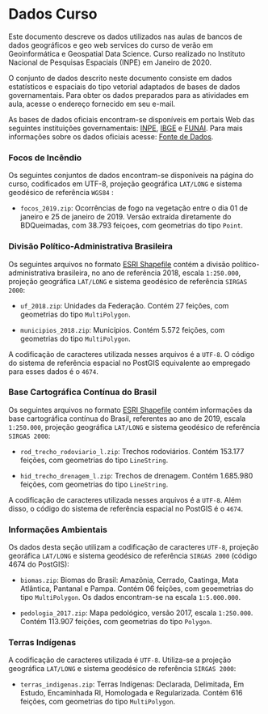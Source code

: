 # Dados Curso

Este documento descreve os dados utilizados nas aulas de bancos de dados geográficos e geo web services do curso de verão em Geoinformática e Geospatial Data Science. Curso realizado no Instituto Nacional de Pesquisas Espaciais (INPE) em Janeiro de 2020.


O conjunto de dados descrito neste documento consiste em dados estatísticos e espaciais do tipo vetorial adaptados de bases de dados governamentais. Para obter os dados preparados para as atividades em aula, acesse o endereço fornecido em seu e-mail.


As bases de dados oficiais encontram-se disponíveis em portais Web das seguintes instituições governamentais: [INPE](http://www.inpe.br/#), [IBGE](https://ibge.gov.br/#) e [FUNAI](http://www.funai.gov.br/#). Para mais informações sobre os dados oficiais acesse: [Fonte de Dados](./dados.md).

### Focos de Incêndio

Os seguintes conjuntos de dados encontram-se disponíveis na página do curso, codificados em UTF-8, projeção geográfica `LAT/LONG` e sistema geodésico de referência `WGS84` :

  - `focos_2019.zip`: Ocorrências de fogo na vegetação entre o dia 01 de janeiro e 25 de janeiro de 2019. Versão extraída diretamente do BDQueimadas, com 38.793 feiçoes, com geometrias do tipo `Point`.


### Divisão Político-Administrativa Brasileira

Os seguintes arquivos no formato [ESRI Shapefile](https://en.wikipedia.org/wiki/Shapefile) contém a divisão político-administrativa brasileira, no ano de referência 2018, escala `1:250.000`, projeção geográfica `LAT/LONG` e sistema geodésico de referência `SIRGAS 2000`:

  - `uf_2018.zip`: Unidades da Federação. Contém 27 feições, com geometrias do tipo `MultiPolygon`.

  - `municipios_2018.zip`: Municípios. Contém 5.572 feições, com geometrias do tipo `MultiPolygon`.


A codificação de caracteres utilizada nesses arquivos é a `UTF-8`. O código do sistema de referência espacial no PostGIS equivalente ao empregado para esses dados é o `4674`.

### Base Cartográfica Contínua do Brasil

Os seguintes arquivos no formato [ESRI Shapefile](https://en.wikipedia.org/wiki/Shapefile) contém informações da base cartográfica contínua do Brasil, referentes ao ano de 2019, escala `1:250.000`, projeção geográfica `LAT/LONG` e sistema geodésico de referência `SIRGAS 2000`:

  - `rod_trecho_rodoviario_l.zip`: Trechos rodoviários. Contém 153.177 feições, com geometrias do tipo `LineString`.

  - `hid_trecho_drenagem_l.zip`: Trechos de drenagem. Contém 1.685.980 feições, com geometrias do tipo `LineString`.


A codificação de caracteres utilizada nesses arquivos é a `UTF-8`. Além disso, o código do sistema de referência espacial no PostGIS é o `4674`.


### Informações Ambientais

Os dados desta seção utilizam a codificação de caracteres `UTF-8`, projeção georáfica `LAT/LONG` e sistema geodésico de referência `SIRGAS 2000` (código 4674 do PostGIS):

- `biomas.zip`: Biomas do Brasil: Amazônia, Cerrado, Caatinga, Mata Atlântica, Pantanal e Pampa. Contém 06 feições, com geoemetrias do tipo `MultiPolygon`. Os dados encontram-se na escala `1:5.000.000`.

- `pedologia_2017.zip`: Mapa pedológico, versão 2017, escala `1:250.000`. Contém 113.907 feições, com geometrias do tipo `Polygon`.


### Terras Indígenas

A codificação de caracteres utilizada é `UTF-8`. Utiliza-se a projeção geográfica `LAT/LONG` e sistema geodésico de referência `SIRGAS 2000`:

  - `terras_indigenas.zip`: Terras Indígenas: Declarada, Delimitada, Em Estudo, Encaminhada RI, Homologada e Regularizada. Contém 616 feições, com geometrias do tipo `MultiPolygon`.
